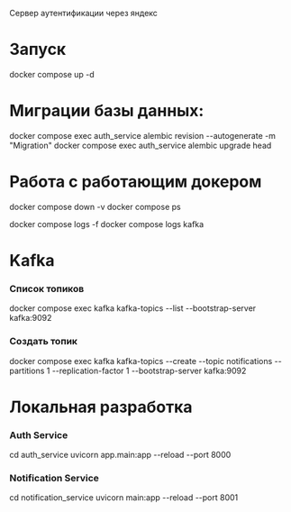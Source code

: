 Сервер аутентификации через яндекс

# Запуск

docker compose up -d

# Миграции базы данных:

docker compose exec auth_service alembic revision --autogenerate -m "Migration"
docker compose exec auth_service alembic upgrade head

# Работа с работающим докером

docker compose down -v
docker compose ps

docker compose logs -f
docker compose logs kafka

# Kafka

### Список топиков
docker compose exec kafka kafka-topics --list --bootstrap-server kafka:9092

### Создать топик
docker compose exec kafka kafka-topics --create --topic notifications --partitions 1 --replication-factor 1 --bootstrap-server kafka:9092

# Локальная разработка

### Auth Service
cd auth_service
uvicorn app.main:app --reload --port 8000

### Notification Service
cd notification_service
uvicorn main:app --reload --port 8001
